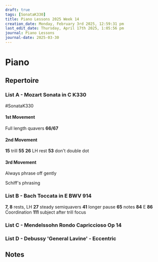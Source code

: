 ```yaml
---
draft: true
tags: [SonataK330]
title: Piano Lessons 2025 Week 14
creation_date: Monday, February 3rd 2025, 12:59:31 pm
last_edit_date: Thursday, April 17th 2025, 1:05:56 pm
journal: Piano Lessons
journal-date: 2025-03-30
---
```


# Piano

## Repertoire

### List A - Mozart Sonata in C K330

#SonataK330

#### 1st Movement

Full length quavers **66/67**

#### 2nd Movement

**15** trill **55**
**26** LH rest
**53** don't double dot

#### 3rd Movement

Always phrase off gently

Schiff's phrasing

### List B - Bach Toccata in E BWV 914

**7, 8** rests, LH
**27** steady semiquavers
**41** longer pause
**65** notes
**84** E
**86** Coordination
**111** subject after trill focus

### List C - Mendelssohn Rondo Capriccioso Op 14

### List D - Debussy 'General Lavine' - Eccentric

## Notes
